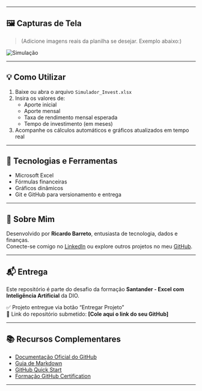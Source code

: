
---

## 🖼 Capturas de Tela

> (Adicione imagens reais da planilha se desejar. Exemplo abaixo:)

![Simulação](<img width="1584" height="396" alt="InvestPlan" src="https://github.com/user-attachments/assets/859b1653-61ce-4d9d-af8a-6b7cd6e89aef" />
)

---

## 💡 Como Utilizar

1. Baixe ou abra o arquivo `Simulador_Invest.xlsx`
2. Insira os valores de:
   - Aporte inicial
   - Aporte mensal
   - Taxa de rendimento mensal esperada
   - Tempo de investimento (em meses)
3. Acompanhe os cálculos automáticos e gráficos atualizados em tempo real

---

## 🧾 Tecnologias e Ferramentas

- Microsoft Excel
- Fórmulas financeiras
- Gráficos dinâmicos
- Git e GitHub para versionamento e entrega

---

## 🚀 Sobre Mim

Desenvolvido por **Ricardo Barreto**, entusiasta de tecnologia, dados e finanças.  
Conecte-se comigo no [LinkedIn](https://www.linkedin.com/in/ricardobarretoss/) ou explore outros projetos no meu [GitHub](https://github.com/seuusuario).

---

## 📬 Entrega

Este repositório é parte do desafio da formação **Santander - Excel com Inteligência Artificial** da DIO.

✅ Projeto entregue via botão “Entregar Projeto”  
📎 Link do repositório submetido: **[Cole aqui o link do seu GitHub]**

---

## 📚 Recursos Complementares

- [Documentação Oficial do GitHub](https://docs.github.com/)
- [Guia de Markdown](https://guides.github.com/features/mastering-markdown/)
- [GitHub Quick Start](https://github.com/digitalinnovationone/github-primeiros-passos)
- [Formação GitHub Certification](https://gitbook.io)

---

